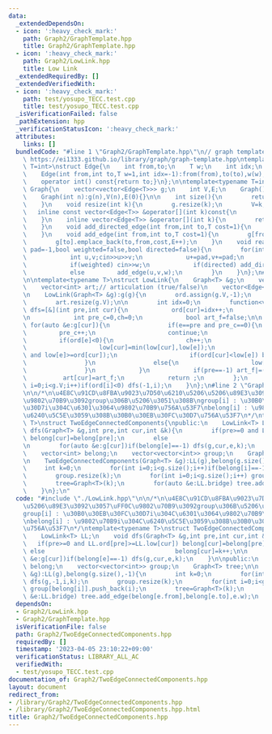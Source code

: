 ```yaml
---
data:
  _extendedDependsOn:
  - icon: ':heavy_check_mark:'
    path: Graph2/GraphTemplate.hpp
    title: Graph2/GraphTemplate.hpp
  - icon: ':heavy_check_mark:'
    path: Graph2/LowLink.hpp
    title: Low Link
  _extendedRequiredBy: []
  _extendedVerifiedWith:
  - icon: ':heavy_check_mark:'
    path: test/yosupo_TECC.test.cpp
    title: test/yosupo_TECC.test.cpp
  _isVerificationFailed: false
  _pathExtension: hpp
  _verificationStatusIcon: ':heavy_check_mark:'
  attributes:
    links: []
  bundledCode: "#line 1 \"Graph2/GraphTemplate.hpp\"\n// graph template\n// ref :\
    \ https://ei1333.github.io/library/graph/graph-template.hpp\ntemplate<typename\
    \ T=int>\nstruct Edge{\n    int from,to;\n    T w;\n    int idx;\n    Edge()=default;\n\
    \    Edge(int from,int to,T w=1,int idx=-1):from(from),to(to),w(w),idx(idx){}\n\
    \    operator int() const{return to;}\n};\n\ntemplate<typename T=int>\nstruct\
    \ Graph{\n    vector<vector<Edge<T>>> g;\n    int V,E;\n    Graph()=default;\n\
    \    Graph(int n):g(n),V(n),E(0){}\n\n    int size(){\n        return (int)g.size();\n\
    \    }\n    void resize(int k){\n        g.resize(k);\n        V=k;\n    }\n \
    \   inline const vector<Edge<T>> &operator[](int k)const{\n        return (g.at(k));\n\
    \    }\n    inline vector<Edge<T>> &operator[](int k){\n        return (g.at(k));\n\
    \    }\n    void add_directed_edge(int from,int to,T cost=1){\n        g[from].emplace_back(from,to,cost,E++);\n\
    \    }\n    void add_edge(int from,int to,T cost=1){\n        g[from].emplace_back(from,to,cost,E);\n\
    \        g[to].emplace_back(to,from,cost,E++);\n    }\n    void read(int m,int\
    \ pad=-1,bool weighted=false,bool directed=false){\n        for(int i=0;i<m;i++){\n\
    \            int u,v;cin>>u>>v;\n            u+=pad,v+=pad;\n            T w=T(1);\n\
    \            if(weighted) cin>>w;\n            if(directed) add_directed_edge(u,v,w);\n\
    \            else         add_edge(u,v,w);\n        }\n    }\n};\n#line 2 \"Graph2/LowLink.hpp\"\
    \n\ntemplate<typename T>\nstruct LowLink{\n    Graph<T> &g;\n    vector<int> ord,low;\n\
    \    vector<int> art;// articulation (true/false)\n    vector<Edge<T>> bridge;\n\
    \n    LowLink(Graph<T> &g):g(g){\n        ord.assign(g.V,-1);\n        low.assign(g.V,-1);\n\
    \        art.resize(g.V);\n\n        int idx=0;\n        function<void(int,int)>\
    \ dfs=[&](int pre,int cur){\n            ord[cur]=idx++;\n            low[cur]=ord[cur];\n\
    \n            int pre_c=0,ch=0;\n            bool art_f=false;\n\n           \
    \ for(auto &e:g[cur]){\n                if(e==pre and pre_c==0){\n           \
    \         pre_c++;\n                    continue;\n                }\n       \
    \         if(ord[e]<0){\n                    ch++;\n                    dfs(cur,e);\n\
    \                    low[cur]=min(low[cur],low[e]);\n                    art_f|=(pre>=0\
    \ and low[e]>=ord[cur]);\n                    if(ord[cur]<low[e]) bridge.push_back(e);\n\
    \                }\n                else{\n                    low[cur]=min(low[cur],ord[e]);\n\
    \                }\n            }\n            if(pre==-1) art_f|=(ch>1);\n  \
    \          art[cur]=art_f;\n            return ;\n        };\n        for(int\
    \ i=0;i<g.V;i++)if(ord[i]<0) dfs(-1,i);\n    }\n};\n#line 2 \"Graph2/TwoEdgeConnectedComponents.hpp\"\
    \n\n/*\n\u4E8C\u91CD\u8FBA\u9023\u7D50\u6210\u5206\u5206\u89E3\u3092\u3057\uFF0C\
    \u9802\u70B9\u3092group\u306B\u5206\u3051\u308B\ngroup[i] : \u30B0\u30EB\u30FC\
    \u30D7i\u304C\u6301\u3064\u9802\u70B9\u756A\u53F7\nbelong[i] : \u9802\u70B9i\u304C\
    \u6240\u5C5E\u3059\u308B\u30B0\u30EB\u30FC\u30D7\u756A\u53F7\n*/\ntemplate<typename\
    \ T>\nstruct TwoEdgeConnectedComponents{\npublic:\n    LowLink<T> LL;\n    void\
    \ dfs(Graph<T> &g,int pre,int cur,int &k){\n        if(pre>=0 and LL.ord[pre]>=LL.low[cur])\
    \ belong[cur]=belong[pre];\n        else                                    belong[cur]=k++;\n\
    \n        for(auto &e:g[cur])if(belong[e]==-1) dfs(g,cur,e,k);\n    }\n\npublic:\n\
    \    vector<int> belong;\n    vector<vector<int>> group;\n    Graph<T> tree;\n\
    \n    TwoEdgeConnectedComponents(Graph<T> &g):LL(g),belong(g.size(),-1){\n   \
    \     int k=0;\n        for(int i=0;i<g.size();i++)if(belong[i]==-1) dfs(g,-1,i,k);\n\
    \        group.resize(k);\n        for(int i=0;i<g.size();i++) group[belong[i]].push_back(i);\n\
    \        tree=Graph<T>(k);\n        for(auto &e:LL.bridge) tree.add_edge(belong[e.from],belong[e.to],e.w);\n\
    \    }\n};\n"
  code: "#include \"./LowLink.hpp\"\n\n/*\n\u4E8C\u91CD\u8FBA\u9023\u7D50\u6210\u5206\
    \u5206\u89E3\u3092\u3057\uFF0C\u9802\u70B9\u3092group\u306B\u5206\u3051\u308B\n\
    group[i] : \u30B0\u30EB\u30FC\u30D7i\u304C\u6301\u3064\u9802\u70B9\u756A\u53F7\
    \nbelong[i] : \u9802\u70B9i\u304C\u6240\u5C5E\u3059\u308B\u30B0\u30EB\u30FC\u30D7\
    \u756A\u53F7\n*/\ntemplate<typename T>\nstruct TwoEdgeConnectedComponents{\npublic:\n\
    \    LowLink<T> LL;\n    void dfs(Graph<T> &g,int pre,int cur,int &k){\n     \
    \   if(pre>=0 and LL.ord[pre]>=LL.low[cur]) belong[cur]=belong[pre];\n       \
    \ else                                    belong[cur]=k++;\n\n        for(auto\
    \ &e:g[cur])if(belong[e]==-1) dfs(g,cur,e,k);\n    }\n\npublic:\n    vector<int>\
    \ belong;\n    vector<vector<int>> group;\n    Graph<T> tree;\n\n    TwoEdgeConnectedComponents(Graph<T>\
    \ &g):LL(g),belong(g.size(),-1){\n        int k=0;\n        for(int i=0;i<g.size();i++)if(belong[i]==-1)\
    \ dfs(g,-1,i,k);\n        group.resize(k);\n        for(int i=0;i<g.size();i++)\
    \ group[belong[i]].push_back(i);\n        tree=Graph<T>(k);\n        for(auto\
    \ &e:LL.bridge) tree.add_edge(belong[e.from],belong[e.to],e.w);\n    }\n};\n"
  dependsOn:
  - Graph2/LowLink.hpp
  - Graph2/GraphTemplate.hpp
  isVerificationFile: false
  path: Graph2/TwoEdgeConnectedComponents.hpp
  requiredBy: []
  timestamp: '2023-04-05 23:10:22+09:00'
  verificationStatus: LIBRARY_ALL_AC
  verifiedWith:
  - test/yosupo_TECC.test.cpp
documentation_of: Graph2/TwoEdgeConnectedComponents.hpp
layout: document
redirect_from:
- /library/Graph2/TwoEdgeConnectedComponents.hpp
- /library/Graph2/TwoEdgeConnectedComponents.hpp.html
title: Graph2/TwoEdgeConnectedComponents.hpp
---
```

